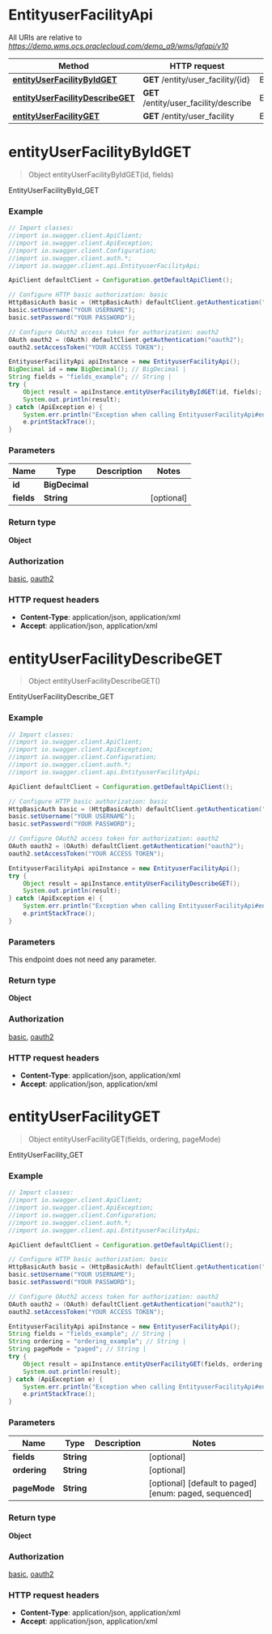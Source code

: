 # EntityuserFacilityApi

All URIs are relative to *https://demo.wms.ocs.oraclecloud.com/demo_a9/wms/lgfapi/v10*

Method | HTTP request | Description
------------- | ------------- | -------------
[**entityUserFacilityByIdGET**](EntityuserFacilityApi.md#entityUserFacilityByIdGET) | **GET** /entity/user_facility/{id} | EntityUserFacilityById_GET
[**entityUserFacilityDescribeGET**](EntityuserFacilityApi.md#entityUserFacilityDescribeGET) | **GET** /entity/user_facility/describe | EntityUserFacilityDescribe_GET
[**entityUserFacilityGET**](EntityuserFacilityApi.md#entityUserFacilityGET) | **GET** /entity/user_facility | EntityUserFacility_GET


<a name="entityUserFacilityByIdGET"></a>
# **entityUserFacilityByIdGET**
> Object entityUserFacilityByIdGET(id, fields)

EntityUserFacilityById_GET



### Example
```java
// Import classes:
//import io.swagger.client.ApiClient;
//import io.swagger.client.ApiException;
//import io.swagger.client.Configuration;
//import io.swagger.client.auth.*;
//import io.swagger.client.api.EntityuserFacilityApi;

ApiClient defaultClient = Configuration.getDefaultApiClient();

// Configure HTTP basic authorization: basic
HttpBasicAuth basic = (HttpBasicAuth) defaultClient.getAuthentication("basic");
basic.setUsername("YOUR USERNAME");
basic.setPassword("YOUR PASSWORD");

// Configure OAuth2 access token for authorization: oauth2
OAuth oauth2 = (OAuth) defaultClient.getAuthentication("oauth2");
oauth2.setAccessToken("YOUR ACCESS TOKEN");

EntityuserFacilityApi apiInstance = new EntityuserFacilityApi();
BigDecimal id = new BigDecimal(); // BigDecimal | 
String fields = "fields_example"; // String | 
try {
    Object result = apiInstance.entityUserFacilityByIdGET(id, fields);
    System.out.println(result);
} catch (ApiException e) {
    System.err.println("Exception when calling EntityuserFacilityApi#entityUserFacilityByIdGET");
    e.printStackTrace();
}
```

### Parameters

Name | Type | Description  | Notes
------------- | ------------- | ------------- | -------------
 **id** | **BigDecimal**|  |
 **fields** | **String**|  | [optional]

### Return type

**Object**

### Authorization

[basic](../README.md#basic), [oauth2](../README.md#oauth2)

### HTTP request headers

 - **Content-Type**: application/json, application/xml
 - **Accept**: application/json, application/xml

<a name="entityUserFacilityDescribeGET"></a>
# **entityUserFacilityDescribeGET**
> Object entityUserFacilityDescribeGET()

EntityUserFacilityDescribe_GET



### Example
```java
// Import classes:
//import io.swagger.client.ApiClient;
//import io.swagger.client.ApiException;
//import io.swagger.client.Configuration;
//import io.swagger.client.auth.*;
//import io.swagger.client.api.EntityuserFacilityApi;

ApiClient defaultClient = Configuration.getDefaultApiClient();

// Configure HTTP basic authorization: basic
HttpBasicAuth basic = (HttpBasicAuth) defaultClient.getAuthentication("basic");
basic.setUsername("YOUR USERNAME");
basic.setPassword("YOUR PASSWORD");

// Configure OAuth2 access token for authorization: oauth2
OAuth oauth2 = (OAuth) defaultClient.getAuthentication("oauth2");
oauth2.setAccessToken("YOUR ACCESS TOKEN");

EntityuserFacilityApi apiInstance = new EntityuserFacilityApi();
try {
    Object result = apiInstance.entityUserFacilityDescribeGET();
    System.out.println(result);
} catch (ApiException e) {
    System.err.println("Exception when calling EntityuserFacilityApi#entityUserFacilityDescribeGET");
    e.printStackTrace();
}
```

### Parameters
This endpoint does not need any parameter.

### Return type

**Object**

### Authorization

[basic](../README.md#basic), [oauth2](../README.md#oauth2)

### HTTP request headers

 - **Content-Type**: application/json, application/xml
 - **Accept**: application/json, application/xml

<a name="entityUserFacilityGET"></a>
# **entityUserFacilityGET**
> Object entityUserFacilityGET(fields, ordering, pageMode)

EntityUserFacility_GET



### Example
```java
// Import classes:
//import io.swagger.client.ApiClient;
//import io.swagger.client.ApiException;
//import io.swagger.client.Configuration;
//import io.swagger.client.auth.*;
//import io.swagger.client.api.EntityuserFacilityApi;

ApiClient defaultClient = Configuration.getDefaultApiClient();

// Configure HTTP basic authorization: basic
HttpBasicAuth basic = (HttpBasicAuth) defaultClient.getAuthentication("basic");
basic.setUsername("YOUR USERNAME");
basic.setPassword("YOUR PASSWORD");

// Configure OAuth2 access token for authorization: oauth2
OAuth oauth2 = (OAuth) defaultClient.getAuthentication("oauth2");
oauth2.setAccessToken("YOUR ACCESS TOKEN");

EntityuserFacilityApi apiInstance = new EntityuserFacilityApi();
String fields = "fields_example"; // String | 
String ordering = "ordering_example"; // String | 
String pageMode = "paged"; // String | 
try {
    Object result = apiInstance.entityUserFacilityGET(fields, ordering, pageMode);
    System.out.println(result);
} catch (ApiException e) {
    System.err.println("Exception when calling EntityuserFacilityApi#entityUserFacilityGET");
    e.printStackTrace();
}
```

### Parameters

Name | Type | Description  | Notes
------------- | ------------- | ------------- | -------------
 **fields** | **String**|  | [optional]
 **ordering** | **String**|  | [optional]
 **pageMode** | **String**|  | [optional] [default to paged] [enum: paged, sequenced]

### Return type

**Object**

### Authorization

[basic](../README.md#basic), [oauth2](../README.md#oauth2)

### HTTP request headers

 - **Content-Type**: application/json, application/xml
 - **Accept**: application/json, application/xml

